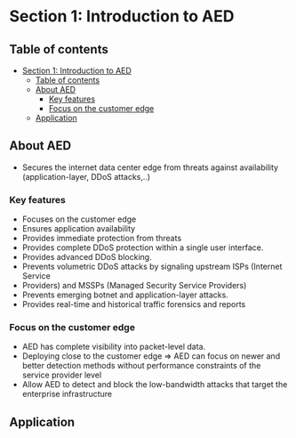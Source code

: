 # Section 1: Introduction to AED

## Table of contents

- [Section 1: Introduction to AED](#section-1-introduction-to-aed)
  - [Table of contents](#table-of-contents)
  - [About AED](#about-aed)
    - [Key features](#key-features)
    - [Focus on the customer edge](#focus-on-the-customer-edge)
  - [Application](#application)


## About AED

- Secures the internet data center edge from threats against availability  (application-layer, DDoS attacks,..)

### Key features

- Focuses on the customer edge
- Ensures application availability
- Provides immediate protection from threats
- Provides complete DDoS protection within a single user interface.
- Provides advanced DDoS blocking.
- Prevents volumetric DDoS attacks by signaling upstream ISPs (Internet Service
- Providers) and MSSPs (Managed Security Service Providers)
- Prevents emerging botnet and application-layer attacks.
- Provides real-time and historical traffic forensics and reports

### Focus on the customer edge

- AED has complete visibility into packet-level data.
- Deploying close to the customer edge => AED can focus on newer and better detection methods without performance constraints of the service provider level
- Allow AED to detect and block the low-bandwidth attacks that target the enterprise infrastructure

## Application 